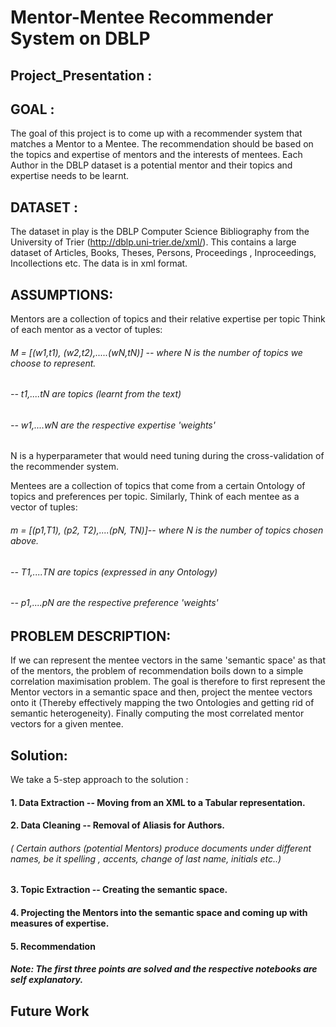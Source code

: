 # Mentor-Mentee Recommender System on DBLP
## Project_Presentation :

## GOAL : 

The goal of this project is to come up with a recommender system that matches a Mentor to a Mentee. 
The recommendation should be based on the topics and expertise of mentors and the interests of mentees.
Each Author in the DBLP dataset is a potential mentor and their topics and expertise needs to be learnt.

## DATASET :

The dataset in play is the DBLP Computer Science Bibliography from the University of Trier (http://dblp.uni-trier.de/xml/).
This contains a large dataset of Articles, Books, Theses, Persons, Proceedings , Inproceedings, Incollections etc. 
The data is in xml format.

## ASSUMPTIONS: 

Mentors are a collection of topics and their relative expertise per topic 
Think of each mentor as a vector of tuples: 

###### M = [(w1,t1), (w2,t2),.....(wN,tN)] -- where N is the number of topics we choose to represent. 
######                                     -- t1,....tN are topics (learnt from the text)
######                                     -- w1,....wN are the respective expertise 'weights'
                                    
N is a hyperparameter that would need tuning during the cross-validation of the recommender system.

Mentees are a collection of topics that come from a certain Ontology of topics and  preferences per topic.
Similarly, Think of each mentee as a vector of tuples:

###### m = [(p1,T1), (p2, T2),....(pN, TN)]-- where N is the number of topics chosen above. 
######                                     -- T1,....TN are topics (expressed in any Ontology)
######                                     -- p1,....pN are the respective preference 'weights'

## PROBLEM DESCRIPTION:

If we can represent the mentee vectors in the same 'semantic space' as that of the mentors, the problem of recommendation boils down to a simple correlation maximisation problem. The goal is therefore to first represent the Mentor vectors in a semantic space and then, project the mentee vectors onto it (Thereby effectively mapping the two Ontologies and getting rid of semantic heterogeneity). Finally computing the most correlated mentor vectors for a given mentee.


## Solution:

We take a 5-step approach to the solution :

#### 1. Data Extraction -- Moving from an XML to a Tabular representation.
#### 2. Data Cleaning -- Removal of Aliasis for Authors.
######   ( Certain authors (potential Mentors) produce documents under different names, be it spelling , accents, change of last  name, initials etc..) 

#### 3. Topic Extraction -- Creating the semantic space.
#### 4. Projecting the Mentors into the semantic space and coming up with measures of expertise.
#### 5. Recommendation


##### Note: The first three points are solved and the respective notebooks are self explanatory.

## Future Work


